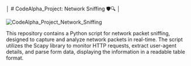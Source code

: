 │   # CodeAlpha_Project: Network Sniffing 🛡️🔍   │

![CodeAlpha_Project_Network_Sniffing](https://c4.wallpaperflare.com/wallpaper/168/815/785/computer-the-room-hacker-the-world-at-night-wallpaper-preview.jpg)

This repository contains a Python script for network packet sniffing, designed to capture and analyze network packets in real-time. The script utilizes the Scapy library to monitor HTTP requests, extract user-agent details, and parse form data, displaying the information in a readable table format.
